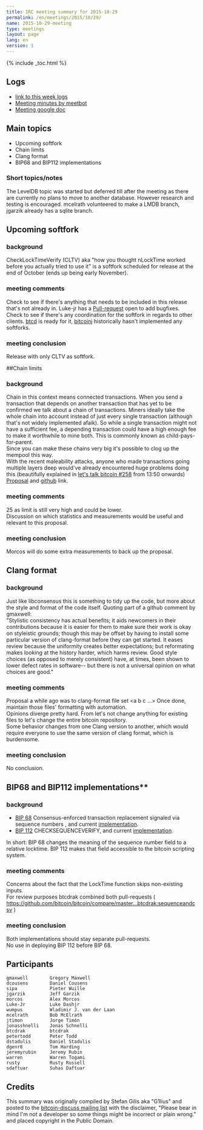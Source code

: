 ```yaml
---
title: IRC meeting summary for 2015-10-29
permalink: /en/meetings/2015/10/29/
name: 2015-10-29-meeting
type: meetings
layout: page
lang: en
version: 1
---
```

{% include _toc.html %}

## Logs

- [link to this week logs](http://bitcoinstats.com/irc/bitcoin-dev/logs/2015/10/29#l1446145259.0)  
- [Meeting minutes by meetbot](http://www.erisian.com.au/meetbot/bitcoin-dev/2015/bitcoin-dev.2015-10-29-19.02.html)  
- [Meeting google doc](https://docs.google.com/document/d/1t3kGkAUQ-Yui57P29YhDll5WyJuTiGrUhCW8so-E-iQ/edit)

## Main topics  
  
- Upcoming softfork   
- Chain limits  
- Clang format  
- BIP68 and BIP112 implementations

### Short topics/notes

The LevelDB topic was started but deferred till after the meeting as there are currently no plans to move to another database. However research and testing is encouraged. mcelrath volunteered to make a LMDB branch, jgarzik already has a sqlite branch.

## Upcoming softfork

### background  

CheckLockTimeVerify (CLTV) aka "how you thought nLockTime worked before you actually tried to use it" is a softfork scheduled for release at the end of October (ends up being early November).

### meeting comments

Check to see if there's anything that needs to be included in this release that's not already in. Luke-jr has a [Pull-request](https://github.com/bitcoin/bitcoin/pull/6825) open to add bugfixes.  
Check to see if there's any coordination for the softfork in regards to other clients. [btcd](https://github.com/btcsuite/btcd) is ready for it, [bitcoinj](https://github.com/bitcoinj/bitcoinj) historically hasn't implemented any softforks.  

### meeting conclusion  

Release with only CLTV as softfork.

##Chain limits

### background  

Chain in this context means connected transactions. When you send a transaction that depends on another transaction that has yet to be confirmed we talk about a chain of transactions. 
Miners ideally take the whole chain into account instead of just every single transaction (although that's not widely implemented afaik). So while a single transaction might not have a sufficient fee, a depending transaction could have a high enough fee to make it worthwhile to mine both.
This is commonly known as child-pays-for-parent.  
Since you can make these chains very big it's possible to clog up the mempool this way.   
With the recent maleability attacks, anyone who made transactions going multiple layers deep would've already encountered huge problems doing this (beautifully explained in [let's talk bitcoin #258](https://letstalkbitcoin.com/blog/post/lets-talk-bitcoin-258-liquidity-and-malleability) from 13:50 onwards)   
[Proposal](https://lists.linuxfoundation.org/pipermail/bitcoin-dev/2015-October/011401.html) and [github](https://github.com/bitcoin/bitcoin/pull/6771) link.

### meeting comments

25 as limit is still very high and could be lower.  
Discussion on which statistics and measurements would be useful and relevant to this proposal.

### meeting conclusion

Morcos will do some extra measurements to back up the proposal.

## Clang format

### background

Just like libconsensus this is something to tidy up the code, but more about the style and format of the code itself. Quoting part of a github comment by gmaxwell:  
"Stylistic consistency has actual benefits; it aids newcomers in their contributions because it is easier for them to make sure their work is okay on styleistic grounds; though this may be offset by having to install some particular version of clang-format before they can get started. It eases review because the uniformity creates better expectations; but reformating makes looking at the history harder, which harms review. Good style choices (as opposed to merely consistent) have, at times, been shown to lower defect rates in software-- but there is not a universal opinion on what choices are good."  
 
### meeting comments

Proposal a while ago was to clang-format file set <a b c ...> Once done, maintain those files' formatting with automation.  
Opinions diverge pretty hard. From let's not change anything for existing files to let's change the entire bitcoin repository.  
Some behavior changes from one Clang version to another,  which would require everyone to use the same version of clang format, which is burdensome.

### meeting conclusion

No conclusion.

## BIP68 and BIP112 implementations**

### background

- [BIP 68](https://github.com/bitcoin/bips/blob/master/bip-0068.mediawiki)  Consensus-enforced transaction replacement signaled via sequence numbers , and current [implementation](https://github.com/bitcoin/bitcoin/pull/6312).  
- [BIP 112](https://github.com/bitcoin/bips/blob/master/bip-0112.mediawiki) CHECKSEQUENCEVERIFY, and current [implementation](https://github.com/bitcoin/bitcoin/pull/6564).  

In short: BIP 68 changes the meaning of the sequence number field to a relative locktime. BIP 112 makes that field accessible to the bitcoin scripting system.

### meeting comments

Concerns about the fact that the LockTime function skips non-existing inputs.  
For review purposes btcdrak combined both pull-requests ( https://github.com/bitcoin/bitcoin/compare/master...btcdrak:sequenceandcsv )  

### meeting conclusion

Both implementations should stay separate pull-requests.  
No use in deploying BIP 112 before BIP 68.

## Participants

    gmaxwell        Gregory Maxwell  
    dcousens        Daniel Cousens  
    sipa            Pieter Wuille  
    jgarzik         Jeff Garzik  
    morcos          Alex Morcos  
    Luke-Jr         Luke Dashjr  
    wumpus          Wladimir J. van der Laan  
    mcelrath        Bob McElrath   
    jtimon          Jorge Timón   
    jonasshnelli    Jonas Schnelli  
    btcdrak         btcdrak  
    petertodd       Peter Todd  
    dstadulis       Daniel Stadulis   
    dgenr8          Tom Harding   
    jeremyrubin     Jeremy Rubin  
    warren          Warren Togami  
    rusty           Rusty Russell  
    sdaftuar        Suhas Daftuar

## Credits

This summary was originally compiled by Stefan Gilis aka "G1lius" and posted to the [bitcoin-discuss mailing list][meetingsource] with the disclaimer, "Please bear in mind I'm not a developer so some things might be incorrect or plain wrong." and placed copyright in the Public Domain.

[meetingsource]: http://lists.linuxfoundation.org/pipermail/bitcoin-discuss/2015-November/000007.html
